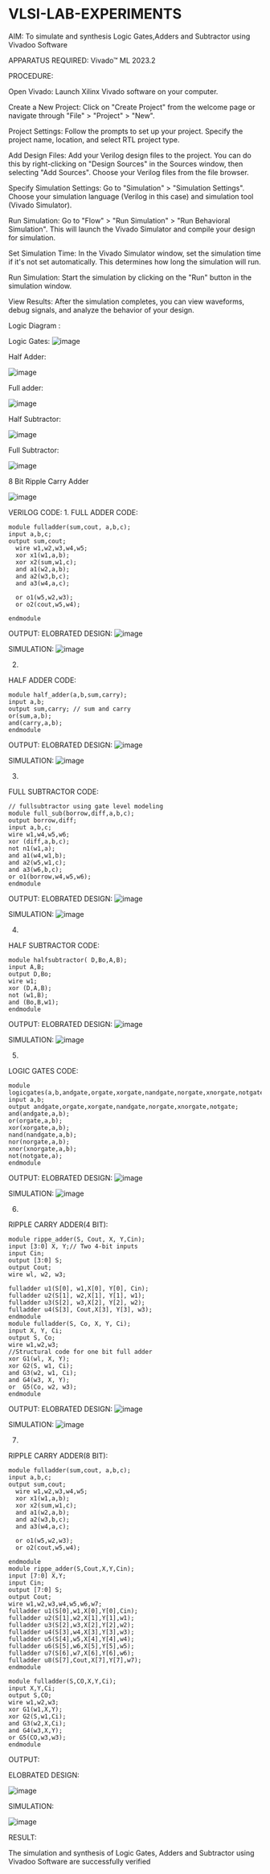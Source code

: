 # VLSI-LAB-EXPERIMENTS
AIM: To simulate and synthesis Logic Gates,Adders and Subtractor using Vivadoo Software

APPARATUS REQUIRED: Vivado™ ML 2023.2

PROCEDURE:

Open Vivado: Launch Xilinx Vivado software on your computer.

Create a New Project: Click on "Create Project" from the welcome page or navigate through "File" > "Project" > "New".

Project Settings: Follow the prompts to set up your project. Specify the project name, location, and select RTL project type.

Add Design Files: Add your Verilog design files to the project. You can do this by right-clicking on "Design Sources" in the Sources window, then selecting "Add Sources". Choose your Verilog files from the file browser.

Specify Simulation Settings: Go to "Simulation" > "Simulation Settings". Choose your simulation language (Verilog in this case) and simulation tool (Vivado Simulator).

Run Simulation: Go to "Flow" > "Run Simulation" > "Run Behavioral Simulation". This will launch the Vivado Simulator and compile your design for simulation.

Set Simulation Time: In the Vivado Simulator window, set the simulation time if it's not set automatically. This determines how long the simulation will run.

Run Simulation: Start the simulation by clicking on the "Run" button in the simulation window.

View Results: After the simulation completes, you can view waveforms, debug signals, and analyze the behavior of your design.

Logic Diagram :

Logic Gates:
![image](https://github.com/navaneethans/VLSI-LAB-EXPERIMENTS/assets/6987778/ee17970c-3ac9-4603-881b-88e2825f41a4)


Half Adder:

![image](https://github.com/navaneethans/VLSI-LAB-EXPERIMENTS/assets/6987778/0e1ecb96-0c25-4556-832b-aeeedfdfe7b9)


Full adder:

![image](https://github.com/navaneethans/VLSI-LAB-EXPERIMENTS/assets/6987778/9bb3964c-438f-469d-a3de-c1cca6f323fb)


Half Subtractor:

![image](https://github.com/navaneethans/VLSI-LAB-EXPERIMENTS/assets/6987778/731470b7-eb4e-49f8-8bb7-2994052a7184)



Full Subtractor:

![image](https://github.com/navaneethans/VLSI-LAB-EXPERIMENTS/assets/6987778/d66f874b-c1f2-44b3-a035-7149b56430c1)



8 Bit Ripple Carry Adder

![image](https://github.com/navaneethans/VLSI-LAB-EXPERIMENTS/assets/6987778/7385a408-40a5-4203-8050-b72818622d79)



VERILOG CODE:
1.
FULL ADDER CODE:
```
module fulladder(sum,cout, a,b,c);
input a,b,c;
output sum,cout;
  wire w1,w2,w3,w4,w5;
  xor x1(w1,a,b);
  xor x2(sum,w1,c);  
  and a1(w2,a,b);
  and a2(w3,b,c);
  and a3(w4,a,c);
  
  or o1(w5,w2,w3);
  or o2(cout,w5,w4);
   
endmodule
```
OUTPUT:
ELOBRATED DESIGN:
![image](https://github.com/Mohanasankaran/VLSI-LAB-EXP-1/assets/161284142/6a2848ed-8229-4aa8-a888-9e544410decc)

SIMULATION:
![image](https://github.com/Mohanasankaran/VLSI-LAB-EXP-1/assets/161284142/2d856f9b-a314-4e57-8bf5-b9a90fd87c37)

2.
HALF ADDER CODE:
```
module half_adder(a,b,sum,carry);
input a,b;
output sum,carry; // sum and carry
or(sum,a,b);
and(carry,a,b);
endmodule
```
OUTPUT:
ELOBRATED DESIGN:
![image](https://github.com/Mohanasankaran/VLSI-LAB-EXP-1/assets/161284142/f6785273-a02e-4c97-9822-748ca10034c3)

SIMULATION:
![image](https://github.com/Mohanasankaran/VLSI-LAB-EXP-1/assets/161284142/ae000486-57ea-4a6f-9629-0d3ef759375c)


3.
FULL SUBTRACTOR CODE:
```
// fullsubtractor using gate level modeling
module full_sub(borrow,diff,a,b,c);
output borrow,diff;
input a,b,c;
wire w1,w4,w5,w6;
xor (diff,a,b,c);
not n1(w1,a);
and a1(w4,w1,b);
and a2(w5,w1,c);
and a3(w6,b,c);
or o1(borrow,w4,w5,w6);
endmodule
```
OUTPUT:
ELOBRATED DESIGN:
![image](https://github.com/Mohanasankaran/VLSI-LAB-EXP-1/assets/161284142/3305ec67-04aa-45a9-940f-b91377368df7)

SIMULATION:
![image](https://github.com/Mohanasankaran/VLSI-LAB-EXP-1/assets/161284142/7ce1a211-df4d-4cfe-aa50-62eef0394483)


4.
HALF SUBTRACTOR CODE:
```
module halfsubtractor( D,Bo,A,B);
input A,B;
output D,Bo;
wire w1;
xor (D,A,B);
not (w1,B);
and (Bo,B,w1);
endmodule
```
OUTPUT:
ELOBRATED DESIGN:
![image](https://github.com/Mohanasankaran/VLSI-LAB-EXP-1/assets/161284142/8ee9cb6f-d1fb-485d-be17-6caea4cf53cc)

SIMULATION:
![image](https://github.com/Mohanasankaran/VLSI-LAB-EXP-1/assets/161284142/75b6ee6e-2691-4dce-98b9-9d35844cad94)


5.
LOGIC GATES CODE:
```
module logicgates(a,b,andgate,orgate,xorgate,nandgate,norgate,xnorgate,notgate);
input a,b;
output andgate,orgate,xorgate,nandgate,norgate,xnorgate,notgate;
and(andgate,a,b);
or(orgate,a,b);
xor(xorgate,a,b);
nand(nandgate,a,b);  
nor(norgate,a,b);
xnor(xnorgate,a,b);
not(notgate,a);
endmodule
```
OUTPUT:
ELOBRATED DESIGN:
![image](https://github.com/Mohanasankaran/VLSI-LAB-EXP-1/assets/161284142/062b9f76-41be-4835-9856-6c8f8257af9b)

SIMULATION:
![image](https://github.com/Mohanasankaran/VLSI-LAB-EXP-1/assets/161284142/e3455e34-9984-4e2e-9e1b-4e0eefa2770b)


6.
RIPPLE CARRY ADDER(4 BIT):
```
module rippe_adder(S, Cout, X, Y,Cin);
input [3:0] X, Y;// Two 4-bit inputs
input Cin;
output [3:0] S;
output Cout;
wire wl, w2, w3;

fulladder u1(S[0], w1,X[0], Y[0], Cin);
fulladder u2(S[1], w2,X[1], Y[1], w1);
fulladder u3(S[2], w3,X[2], Y[2], w2);
fulladder u4(S[3], Cout,X[3], Y[3], w3);
endmodule
module fulladder(S, Co, X, Y, Ci);
input X, Y, Ci;
output S, Co;
wire w1,w2,w3;
//Structural code for one bit full adder 
xor G1(wl, X, Y);
xor G2(S, w1, Ci);
and G3(w2, w1, Ci);
and G4(w3, X, Y);
or  G5(Co, w2, w3);
endmodule
```
OUTPUT:
ELOBRATED DESIGN:
![image](https://github.com/Mohanasankaran/VLSI-LAB-EXP-1/assets/161284142/1c181e41-0e2c-47ca-bf21-f4ab24a457da)

SIMULATION:
![image](https://github.com/Mohanasankaran/VLSI-LAB-EXP-1/assets/161284142/a025f16f-b94b-4df6-a6b9-21375ffa7696)


7.
RIPPLE CARRY ADDER(8 BIT):
```
module fulladder(sum,cout, a,b,c);
input a,b,c;
output sum,cout;
  wire w1,w2,w3,w4,w5;
  xor x1(w1,a,b);
  xor x2(sum,w1,c);  
  and a1(w2,a,b);
  and a2(w3,b,c);
  and a3(w4,a,c);
  
  or o1(w5,w2,w3);
  or o2(cout,w5,w4);
    
endmodule
module rippe_adder(S,Cout,X,Y,Cin);
input [7:0] X,Y;
input Cin;
output [7:0] S;
output Cout;
wire w1,w2,w3,w4,w5,w6,w7;
fulladder u1(S[0],w1,X[0],Y[0],Cin);
fulladder u2(S[1],w2,X[1],Y[1],w1);
fulladder u3(S[2],w3,X[2],Y[2],w2);
fulladder u4(S[3],w4,X[3],Y[3],w3);
fulladder u5(S[4],w5,X[4],Y[4],w4);
fulladder u6(S[5],w6,X[5],Y[5],w5);
fulladder u7(S[6],w7,X[6],Y[6],w6);
fulladder u8(S[7],Cout,X[7],Y[7],w7);
endmodule

module fulladder(S,CO,X,Y,Ci);
input X,Y,Ci;
output S,CO;
wire w1,w2,w3;
xor G1(w1,X,Y);
xor G2(S,w1,Ci);
and G3(w2,X,Ci);
and G4(w3,X,Y);
or G5(CO,w3,w3);
endmodule
```
OUTPUT:

ELOBRATED DESIGN:

![image](https://github.com/Mohanasankaran/VLSI-LAB-EXP-1/assets/161284142/ebea7985-d2f4-402f-b49c-8967c5b8b135)

SIMULATION:

![image](https://github.com/Mohanasankaran/VLSI-LAB-EXP-1/assets/161284142/5118d134-c800-4b23-9c3e-a0d734cf013f)


RESULT:

The simulation and synthesis of Logic Gates, Adders and Subtractor using Vivadoo Software are successfully verified

